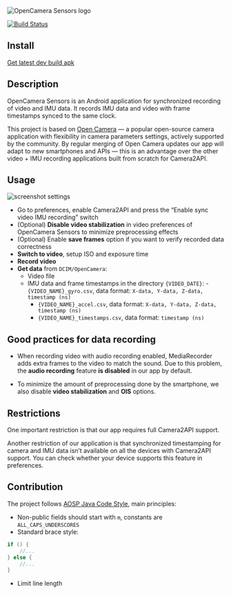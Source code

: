 ![OpenCamera Sensors logo](https://imgur.com/NnS1NW5.png)

[![Build Status](https://travis-ci.org/MobileRoboticsSkoltech/OpenCamera-Sensors.svg?branch=master)](https://travis-ci.org/MobileRoboticsSkoltech/OpenCamera-Sensors)

## Install

[Get latest dev build apk](https://github.com/MobileRoboticsSkoltech/OpenCamera-Sensors/releases/latest/download/app-release.apk)

## Description

OpenCamera Sensors is an Android application for synchronized recording of video and IMU data. It records IMU data and video with frame timestamps synced to the same clock.


This project is based on [Open Camera](https://opencamera.org.uk/)  —  a popular open-source camera application with flexibility in camera parameters settings, actively supported by the community. By regular merging of Open Camera updates our app will adapt to new smartphones and APIs — this is an advantage over the other video + IMU recording applications built from scratch for Camera2API.


## Usage

![screenshot settings](https://imgur.com/BytzCvA.png)

- Go to preferences, enable Camera2API and press the “Enable sync video IMU recording” switch
- (Optional) **Disable video stabilization** in video preferences of OpenCamera Sensors to minimize preprocessing effects
- (Optional) Enable **save frames** option if you want to verify recorded data correctness
- **Switch to video**, setup ISO and exposure time
- **Record video**
- **Get data** from ```DCIM/OpenCamera```:
    - Video file
    - IMU data and frame timestamps in the directory ```{VIDEO_DATE}```:
        -```{VIDEO_NAME}_gyro.csv```, data format: ```X-data, Y-data, Z-data, timestamp (ns)```
        - ```{VIDEO_NAME}_accel.csv```, data format: ```X-data, Y-data, Z-data, timestamp (ns)```
        - ```{VIDEO_NAME}_timestamps.csv```, data format: ```timestamp (ns)```    

## Good practices for data recording

- When recording video with audio recording enabled, MediaRecorder adds extra frames to the video to match the sound.
Due to this problem, the **audio recording** feature **is disabled** in our app by default.

- To minimize the amount of preprocessing done by the smartphone, we also disable **video stabilization** and **OIS** options.

## Restrictions

One important restriction is that our app requires full Camera2API support.

Another restriction of our application is that synchronized timestamping for camera and IMU data isn’t available on all the devices with Camera2API support.
You can check whether your device supports this feature in preferences.

## Contribution

The project follows [AOSP Java Code Style](https://source.android.com/setup/contribute/code-style), main principles:

- Non-public fields should start with ```m```, constants are ```ALL_CAPS_UNDERSCORES``` 
- Standard brace style:
```java
if () {
    //...
} else {
    //...
}
```
- Limit line length
